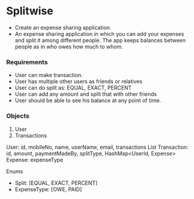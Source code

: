 # Splitwise 
- Create an expense sharing application.
- An expense sharing application in which you can add your expenses and split it among different people. The app keeps balances between people as in who owes how much to whom.

### Requirements
- User can make transaction.
- User has multiple other users as friends or relatives
- User can do split as: EQUAL, EXACT, PERCENT
- User can add any amount and split that with other friends
- User should be able to see his balance at any point of time.

### Objects

1. User
2. Transactions

User: id, mobileNo, name, userName, email, transactions List<Transaction>
Transaction: id, amount, paymentMadeBy, splitType, HashMap<UserId, Expense>
Expense: expenseType

Enums
* Split: [EQUAL, EXACT, PERCENT]
* ExpenseType: [OWE, PAID]
